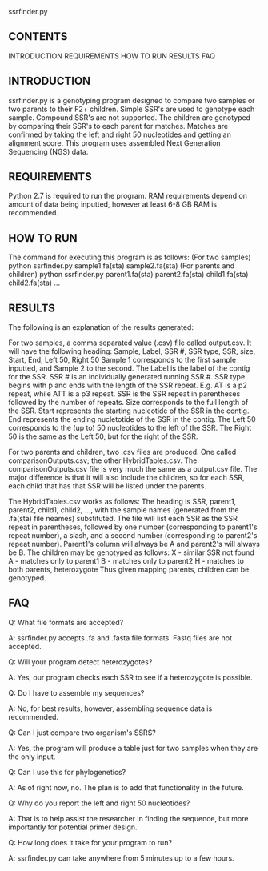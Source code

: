 ssrfinder.py

CONTENTS
---------------
INTRODUCTION
REQUIREMENTS
HOW TO RUN
RESULTS
FAQ

INTRODUCTION
---------------
ssrfinder.py is a genotyping program designed to compare two samples or two parents to their F2+ children.
Simple SSR's are used to genotype each sample. Compound SSR's are not supported.
The children are genotyped by comparing their SSR's to each parent for matches.
Matches are confirmed by taking the left and right 50 nucleotides and getting an alignment score.
This program uses assembled Next Generation Sequencing (NGS) data.

REQUIREMENTS
---------------
Python 2.7 is required to run the program.
RAM requirements depend on amount of data being inputted, however at least 6-8 GB RAM is recommended.

HOW TO RUN
---------------
The command for executing this program is as follows:
(For two samples) python ssrfinder.py sample1.fa(sta) sample2.fa(sta)
(For parents and children) python ssrfinder.py parent1.fa(sta) parent2.fa(sta) child1.fa(sta) child2.fa(sta) ...

RESULTS
---------------
The following is an explanation of the results generated:

For two samples, a comma separated value (.csv) file called output.csv.
It will have the following heading:
Sample, Label, SSR #, SSR type, SSR, size, Start, End, Left 50, Right 50 
Sample 1 corresponds to the first sample inputted, and Sample 2 to the second.
The Label is the label of the contig for the SSR.
SSR # is an individually generated running SSR #.
SSR type begins with p and ends with the length of the SSR repeat. E.g. AT is a p2 repeat, while ATT is a p3 repeat.
SSR is the SSR repeat in parentheses followed by the number of repeats.
Size corresponds to the full length of the SSR.
Start represents the starting nucleotide of the SSR in the contig.
End represents the ending nucletotide of the SSR in the contig.
The Left 50 corresponds to the (up to) 50 nucleotides to the left of the SSR.
The Right 50 is the same as the Left 50, but for the right of the SSR.

For two parents and children, two .csv files are produced. One called comparisonOutputs.csv; the other HybridTables.csv.
The comparisonOutputs.csv file is very much the same as a output.csv file.
The major difference is that it will also include the children, so for each SSR, each child that has that SSR will be listed under the parents.

The HybridTables.csv works as follows:
The heading is SSR, parent1, parent2, child1, child2, ..., with the sample names (generated from the .fa(sta) file neames) substituted.
The file will list each SSR as the SSR repeat in parentheses, followed by one number (corresponding to parent1's repeat number), a slash, and a second number (corresponding to parent2's repeat number).
Parent1's column will always be A and parent2's will always be B.
The children may be genotyped as follows:
X - similar SSR not found
A - matches only to parent1
B - matches only to parent2
H - matches to both parents, heterozygote
Thus given mapping parents, children can be genotyped.

FAQ
---------------
Q: What file formats are accepted?

A: ssrfinder.py accepts .fa and .fasta file formats. Fastq files are not accepted.

Q: Will your program detect heterozygotes?

A: Yes, our program checks each SSR to see if a heterozygote is possible.

Q: Do I have to assemble my sequences?

A: No, for best results, however, assembling sequence data is recommended.

Q: Can I just compare two organism's SSRS?

A: Yes, the program will produce a table just for two samples when they are the only input.

Q: Can I use this for phylogenetics?

A: As of right now, no. The plan is to add that functionality in the future.

Q: Why do you report the left and right 50 nucleotides?

A: That is to help assist the researcher in finding the sequence, but more importantly for potential primer design.

Q: How long does it take for your program to run?

A: ssrfinder.py can take anywhere from 5 minutes up to a few hours.
